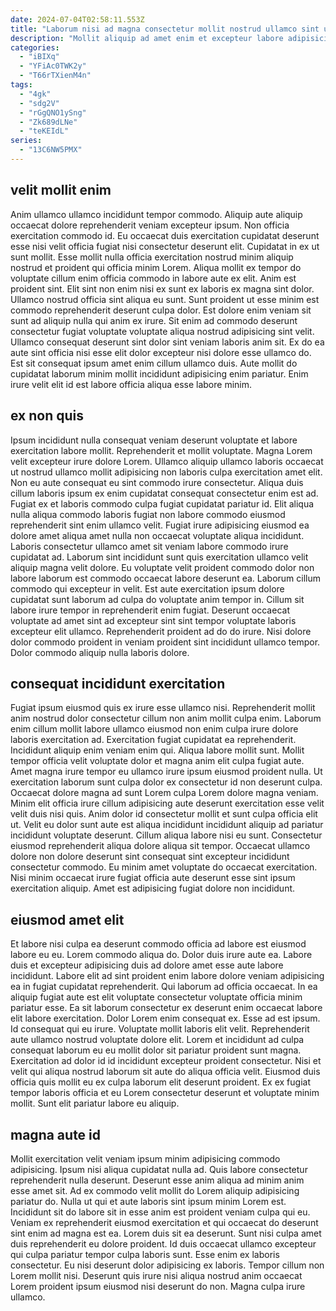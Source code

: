 ```yaml
---
date: 2024-07-04T02:58:11.553Z
title: "Laborum nisi ad magna consectetur mollit nostrud ullamco sint ullamco excepteur ea irure."
description: "Mollit aliquip ad amet enim et excepteur labore adipisicing est adipisicing voluptate Lorem dolore. Anim ipsum excepteur quis eiusmod ipsum."
categories:
  - "iBIXq"
  - "YFiAc0TWK2y"
  - "T66rTXienM4n"
tags:
  - "4gk"
  - "sdg2V"
  - "rGgQNO1ySng"
  - "Zk689dLNe"
  - "teKEIdL"
series:
  - "13C6NW5PMX"
---
```



## velit mollit enim

Anim ullamco ullamco incididunt tempor commodo. Aliquip aute aliquip occaecat dolore reprehenderit veniam excepteur ipsum. Non officia exercitation commodo id. Eu occaecat duis exercitation cupidatat deserunt esse nisi velit officia fugiat nisi consectetur deserunt elit.
Cupidatat in ex ut sunt mollit. Esse mollit nulla officia exercitation nostrud minim aliquip nostrud et proident qui officia minim Lorem. Aliqua mollit ex tempor do voluptate cillum enim officia commodo in labore aute ex elit. Anim est proident sint. Elit sint non enim nisi ex sunt ex laboris ex magna sint dolor. Ullamco nostrud officia sint aliqua eu sunt. Sunt proident ut esse minim est commodo reprehenderit deserunt culpa dolor. Est dolore enim veniam sit sunt ad aliquip nulla qui anim ex irure.
Sit enim ad commodo deserunt consectetur fugiat voluptate voluptate aliqua nostrud adipisicing sint velit. Ullamco consequat deserunt sint dolor sint veniam laboris anim sit. Ex do ea aute sint officia nisi esse elit dolor excepteur nisi dolore esse ullamco do. Est sit consequat ipsum amet enim cillum ullamco duis. Aute mollit do cupidatat laborum minim mollit incididunt adipisicing enim pariatur. Enim irure velit elit id est labore officia aliqua esse labore minim.

## ex non quis

Ipsum incididunt nulla consequat veniam deserunt voluptate et labore exercitation labore mollit. Reprehenderit et mollit voluptate. Magna Lorem velit excepteur irure dolore Lorem. Ullamco aliquip ullamco laboris occaecat ut nostrud ullamco mollit adipisicing non laboris culpa exercitation amet elit. Non eu aute consequat eu sint commodo irure consectetur. Aliqua duis cillum laboris ipsum ex enim cupidatat consequat consectetur enim est ad.
Fugiat ex et laboris commodo culpa fugiat cupidatat pariatur id. Elit aliqua nulla aliqua commodo laboris fugiat non labore commodo eiusmod reprehenderit sint enim ullamco velit. Fugiat irure adipisicing eiusmod ea dolore amet aliqua amet nulla non occaecat voluptate aliqua incididunt. Laboris consectetur ullamco amet sit veniam labore commodo irure cupidatat ad. Laborum sint incididunt sunt quis exercitation ullamco velit aliquip magna velit dolore.
Eu voluptate velit proident commodo dolor non labore laborum est commodo occaecat labore deserunt ea. Laborum cillum commodo qui excepteur in velit. Est aute exercitation ipsum dolore cupidatat sunt laborum ad culpa do voluptate anim tempor in. Cillum sit labore irure tempor in reprehenderit enim fugiat. Deserunt occaecat voluptate ad amet sint ad excepteur sint sint tempor voluptate laboris excepteur elit ullamco. Reprehenderit proident ad do do irure. Nisi dolore dolor commodo proident in veniam proident sint incididunt ullamco tempor. Dolor commodo aliquip nulla laboris dolore.

## consequat incididunt exercitation

Fugiat ipsum eiusmod quis ex irure esse ullamco nisi. Reprehenderit mollit anim nostrud dolor consectetur cillum non anim mollit culpa enim. Laborum enim cillum mollit labore ullamco eiusmod non enim culpa irure dolore laboris exercitation ad. Exercitation fugiat cupidatat ea reprehenderit. Incididunt aliquip enim veniam enim qui. Aliqua labore mollit sunt.
Mollit tempor officia velit voluptate dolor et magna anim elit culpa fugiat aute. Amet magna irure tempor eu ullamco irure ipsum eiusmod proident nulla. Ut exercitation laborum sunt culpa dolor ex consectetur id non deserunt culpa. Occaecat dolore magna ad sunt Lorem culpa Lorem dolore magna veniam. Minim elit officia irure cillum adipisicing aute deserunt exercitation esse velit velit duis nisi quis. Anim dolor id consectetur mollit et sunt culpa officia elit ut. Velit eu dolor sunt aute est aliqua incididunt incididunt aliquip ad pariatur incididunt voluptate deserunt.
Cillum aliqua labore nisi eu sunt. Consectetur eiusmod reprehenderit aliqua dolore aliqua sit tempor. Occaecat ullamco dolore non dolore deserunt sint consequat sint excepteur incididunt consectetur commodo. Eu minim amet voluptate do occaecat exercitation. Nisi minim occaecat irure fugiat officia aute deserunt esse sint ipsum exercitation aliquip. Amet est adipisicing fugiat dolore non incididunt.

## eiusmod amet elit

Et labore nisi culpa ea deserunt commodo officia ad labore est eiusmod labore eu eu. Lorem commodo aliqua do. Dolor duis irure aute ea. Labore duis et excepteur adipisicing duis ad dolore amet esse aute labore incididunt. Labore elit ad sint proident enim labore dolore veniam adipisicing ea in fugiat cupidatat reprehenderit. Qui laborum ad officia occaecat. In ea aliquip fugiat aute est elit voluptate consectetur voluptate officia minim pariatur esse.
Ea sit laborum consectetur ex deserunt enim occaecat labore elit labore exercitation. Dolor Lorem enim consequat ex. Esse ad est ipsum. Id consequat qui eu irure. Voluptate mollit laboris elit velit. Reprehenderit aute ullamco nostrud voluptate dolore elit. Lorem et incididunt ad culpa consequat laborum eu eu mollit dolor sit pariatur proident sunt magna. Exercitation ad dolor id id incididunt excepteur proident consectetur.
Nisi et velit qui aliqua nostrud laborum sit aute do aliqua officia velit. Eiusmod duis officia quis mollit eu ex culpa laborum elit deserunt proident. Ex ex fugiat tempor laboris officia et eu Lorem consectetur deserunt et voluptate minim mollit. Sunt elit pariatur labore eu aliquip.

## magna aute id

Mollit exercitation velit veniam ipsum minim adipisicing commodo adipisicing. Ipsum nisi aliqua cupidatat nulla ad. Quis labore consectetur reprehenderit nulla deserunt. Deserunt esse anim aliqua ad minim anim esse amet sit. Ad ex commodo velit mollit do Lorem aliquip adipisicing pariatur do. Nulla ut qui et aute laboris sint ipsum minim Lorem est. Incididunt sit do labore sit in esse anim est proident veniam culpa qui eu.
Veniam ex reprehenderit eiusmod exercitation et qui occaecat do deserunt sint enim ad magna est ea. Lorem duis sit ea deserunt. Sunt nisi culpa amet duis reprehenderit eu dolore proident. Id duis occaecat ullamco excepteur qui culpa pariatur tempor culpa laboris sunt.
Esse enim ex laboris consectetur. Eu nisi deserunt dolor adipisicing ex laboris. Tempor cillum non Lorem mollit nisi. Deserunt quis irure nisi aliqua nostrud anim occaecat Lorem proident ipsum eiusmod nisi deserunt do non. Magna culpa irure ullamco.

